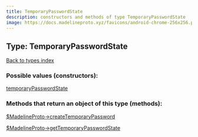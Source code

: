 ```yaml
---
title: TemporaryPasswordState
description: constructors and methods of type TemporaryPasswordState
image: https://docs.madelineproto.xyz/favicons/android-chrome-256x256.png
---
```

## Type: TemporaryPasswordState  
[Back to types index](index.md)



### Possible values (constructors):

[temporaryPasswordState](../constructors/temporaryPasswordState.md)  



### Methods that return an object of this type (methods):

[$MadelineProto->createTemporaryPassword](../methods/createTemporaryPassword.md)  

[$MadelineProto->getTemporaryPasswordState](../methods/getTemporaryPasswordState.md)  



